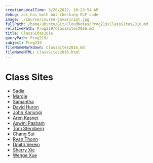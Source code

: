 ```yaml
---
creationLocalTime: 3/26/2022, 10:23:54 AM
debug: aec has both but checking ELF code
image: ./course/course-javascript.jpg
fullPath: /home/ubuntu/Git/CloudNotes/Prog219/ClassSites2016.md
relativePath: Prog219/ClassSites2016.md
title: ClassSites2016
queryPath: Prog219/
subject: Prog219
fileNameMarkdown: ClassSites2016.md
fileNameHTML: ClassSites2016.html
---
```



<!-- toc -->
<!-- tocstop -->

# Class Sites

- [Sadia](http://52.11.219.91)
- [Margie](http://52.11.141.24)
- [Samantha](http://52.24.120.150)
- [David Huron](http://52.11.152.56)
- [John Kariungi](http://52.25.109.77)
- [Aren Kasner](http://52.24.180.57)
- [Aswini Pasham](http://52.25.127.151)
- [Tom Sternberg](http://52.25.167.142)
- [Chang Sui](http://52.25.88.184)
- [Ryan Thonn](http://52.6.67.211)
- [Dmitri Verein](http://52.11.4.2)
- [Sherry Xie](http://52.25.28.210)
- [Wenge Xue](http://54.187.106.136) 